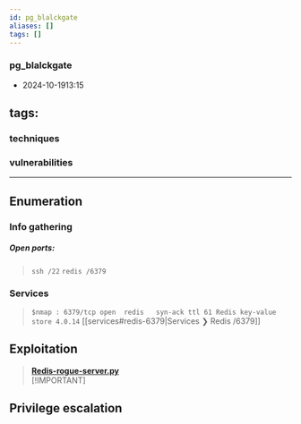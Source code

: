 ```yaml
---
id: pg_blalckgate
aliases: []
tags: []
---
```



### pg_blalckgate
* 2024-10-1913:15


## tags: 

### techniques

### vulnerabilities 
----------


## Enumeration

### Info gathering   
##### Open ports:
> `ssh /22`
> `redis /6379`

  

### Services

>   `$nmap : 6379/tcp open  redis   syn-ack ttl 61 Redis key-value store 4.0.14`
>   [[services#redis-6379|Services ❯ Redis /6379]] 

## Exploitation
> **[Redis-rogue-server.py](https://github.com/n0b0dyCN/redis-rogue-server)**  
> [!IMPORTANT] 


## Privilege escalation


